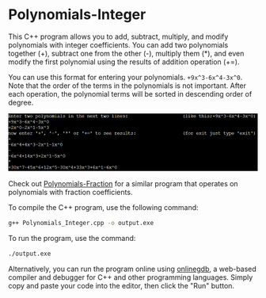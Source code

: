 # Polynomials-Integer

This C++ program allows you to add, subtract, multiply, and modify polynomials with integer coefficients. You can add two polynomials together (+), subtract one from the other (-), multiply them (*), and even modify the first polynomial using the results of addition operation (+=).

You can use this format for entering your polynomials. ``+9x^3-6x^4-3x^0``. Note that the order of the terms in the polynomials is not important. After each operation, the polynomial terms will be sorted in descending order of degree.

![Example image](./Integer.png)

Check out [Polynomials-Fraction](https://github.com/FarnoodID/Polynomials-Fraction) for a similar program that operates on polynomials with fraction coefficients.

To compile the C++ program, use the following command:
```bash
g++ Polynomials_Integer.cpp -o output.exe
```
To run the program, use the command:
```bash
./output.exe
```

Alternatively, you can run the program online using [onlinegdb](https://onlinegdb.com/), a web-based compiler and debugger for C++ and other programming languages. Simply copy and paste your code into the editor, then click the "Run" button.
